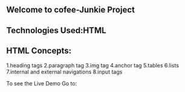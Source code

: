 ## Welcome to cofee-Junkie Project

## Technologies Used:HTML
## HTML Concepts:
1.heading tags
2.paragraph tag
3.img tag
4.anchor tag
5.tables
6.lists
7.internal and external navigations
8.input tags
 

 To see the Live Demo Go to:
